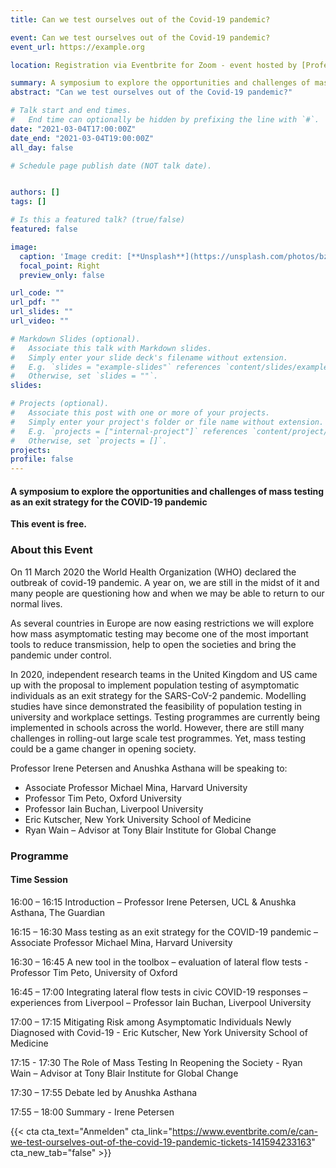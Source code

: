 ```yaml
---
title: Can we test ourselves out of the Covid-19 pandemic?

event: Can we test ourselves out of the Covid-19 pandemic? 
event_url: https://example.org

location: Registration via Eventbrite for Zoom - event hosted by [Professor Irene Petersen (UCL Institute of Epidemiology & Health)](https://iris.ucl.ac.uk/iris/browse/profile?upi=IPETE57) and chaired by [Anushka Asthana (The Guardian)](https://www.theguardian.com/profile/anushkaasthana).

summary: A symposium to explore the opportunities and challenges of mass testing as an exit strategy for the COVID-19 pandemic.
abstract: "Can we test ourselves out of the Covid-19 pandemic?"

# Talk start and end times.
#   End time can optionally be hidden by prefixing the line with `#`.
date: "2021-03-04T17:00:00Z"
date_end: "2021-03-04T19:00:00Z"
all_day: false

# Schedule page publish date (NOT talk date).


authors: []
tags: []

# Is this a featured talk? (true/false)
featured: false

image:
  caption: 'Image credit: [**Unsplash**](https://unsplash.com/photos/bzdhc5b3Bxs)'
  focal_point: Right
  preview_only: false

url_code: ""
url_pdf: ""
url_slides: ""
url_video: ""

# Markdown Slides (optional).
#   Associate this talk with Markdown slides.
#   Simply enter your slide deck's filename without extension.
#   E.g. `slides = "example-slides"` references `content/slides/example-slides.md`.
#   Otherwise, set `slides = ""`.
slides:

# Projects (optional).
#   Associate this post with one or more of your projects.
#   Simply enter your project's folder or file name without extension.
#   E.g. `projects = ["internal-project"]` references `content/project/deep-learning/index.md`.
#   Otherwise, set `projects = []`.
projects:
profile: false
---
```


#### A symposium to explore the opportunities and challenges of mass testing as an exit strategy for the COVID-19 pandemic

**This event is free.**

### About this Event 

On 11 March 2020 the World Health Organization (WHO) declared the outbreak of covid-19 pandemic. A year on, we are still in the midst of it and many people are questioning how and when we may be able to return to our normal lives. 

As several countries in Europe are now easing restrictions we will explore how mass asymptomatic testing may become one of the most important tools to reduce transmission, help to open the societies and bring the pandemic under control.

In 2020, independent research teams in the United Kingdom and US came up with the proposal to implement population testing of asymptomatic individuals as an exit strategy for the SARS-CoV-2 pandemic. Modelling studies have since demonstrated the feasibility of population testing in university and workplace settings. Testing programmes are currently being implemented in schools across the world. However, there are still many challenges in rolling-out large scale test programmes. Yet, mass testing could be a game changer in opening society. 

Professor Irene Petersen and Anushka Asthana will be speaking to:

- Associate Professor Michael Mina, Harvard University
- Professor Tim Peto, Oxford University
- Professor Iain Buchan, Liverpool University
- Eric Kutscher, New York University School of Medicine
- Ryan Wain – Advisor at Tony Blair Institute for Global Change

### Programme

#### Time          Session

16:00 – 16:15	Introduction  –  Professor Irene Petersen, UCL & Anushka Asthana, The Guardian

16:15 – 16:30	Mass testing as an exit strategy for the COVID-19 pandemic – Associate   Professor Michael Mina, Harvard University 

16:30 – 16:45	A new tool in the toolbox – evaluation of lateral flow tests - Professor Tim Peto, University of Oxford

16:45 – 17:00	Integrating lateral flow tests in civic COVID-19 responses – experiences from Liverpool – Professor Iain Buchan, Liverpool University

17:00 – 17:15	Mitigating Risk among Asymptomatic Individuals Newly Diagnosed with Covid-19 -  Eric Kutscher, New York University School of Medicine

17:15 - 17:30	The Role of Mass Testing In Reopening the Society - Ryan Wain – Advisor at Tony Blair Institute for Global Change

17:30 – 17:55  	Debate led by Anushka Asthana

17:55 – 18:00	Summary - Irene Petersen

{{< cta cta_text="Anmelden" cta_link="https://www.eventbrite.com/e/can-we-test-ourselves-out-of-the-covid-19-pandemic-tickets-141594233163" cta_new_tab="false" >}}
